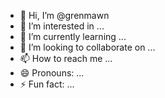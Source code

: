 - 👋 Hi, I’m @grenmawn
- 👀 I’m interested in ...
- 🌱 I’m currently learning ...
- 💞️ I’m looking to collaborate on ...
- 📫 How to reach me ...
- 😄 Pronouns: ...
- ⚡ Fun fact: ...

<!---
grenmawn/grenmawn is a ✨ special ✨ repository because its `README.md` (this file) appears on your GitHub profile.
You can click the Preview link to take a look at your changes.
--->
